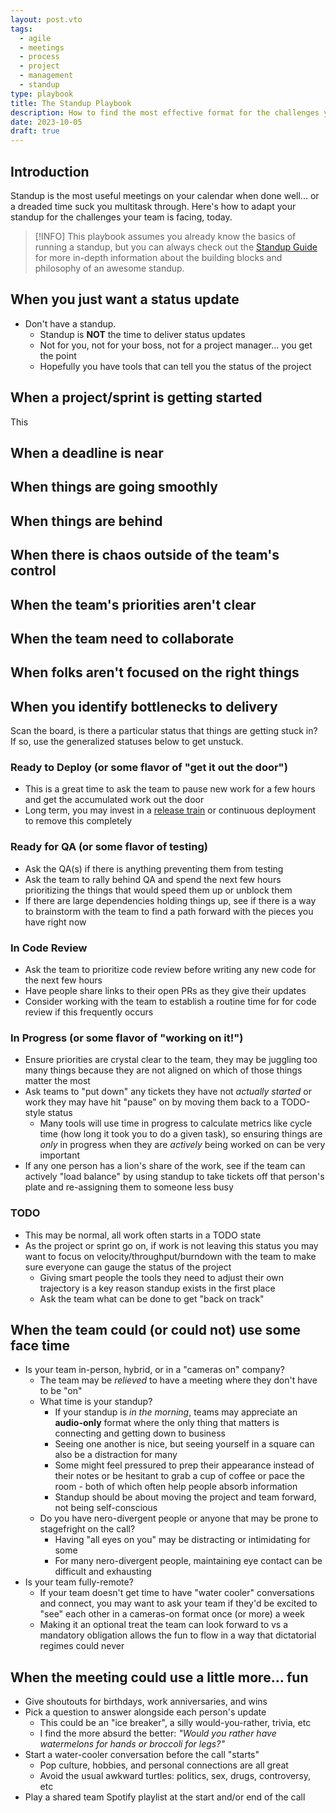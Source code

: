 ```yaml
---
layout: post.vto
tags:
  - agile
  - meetings
  - process
  - project
  - management
  - standup
type: playbook
title: The Standup Playbook
description: How to find the most effective format for the challenges your team is facing today
date: 2023-10-05
draft: true
---
```


## Introduction

Standup is the most useful meetings on your calendar when done well... or a
dreaded time suck you multitask through. Here's how to adapt your standup for
the challenges your team is facing, today.

> [!INFO]
> This playbook assumes you already know the basics of running a standup, but you can always check out the [Standup Guide](standup-guide.md) for more in-depth information about the building blocks and philosophy of an awesome standup.

## When you just want a status update

- Don't have a standup.
  - Standup is **NOT** the time to deliver status updates
  - Not for you, not for your boss, not for a project manager... you get the
    point
  - Hopefully you have tools that can tell you the status of the project

## When a project/sprint is getting started

This

## When a deadline is near

## When things are going smoothly

## When things are behind

## When there is chaos outside of the team's control

## When the team's priorities aren't clear

## When the team need to collaborate

## When folks aren't focused on the right things

## When you identify bottlenecks to delivery

Scan the board, is there a particular status that things are getting stuck in?
If so, use the generalized statuses below to get unstuck.

### Ready to Deploy (or some flavor of "get it out the door")

- This is a great time to ask the team to pause new work for a few hours and get
  the accumulated work out the door
- Long term, you may invest in a [release train](/) or continuous deployment to
  remove this completely

### Ready for QA (or some flavor of testing)

- Ask the QA(s) if there is anything preventing them from testing
- Ask the team to rally behind QA and spend the next few hours prioritizing the
  things that would speed them up or unblock them
- If there are large dependencies holding things up, see if there is a way to
  brainstorm with the team to find a path forward with the pieces you have right
  now

### In Code Review

- Ask the team to prioritize code review before writing any new code for the
  next few hours
- Have people share links to their open PRs as they give their updates
- Consider working with the team to establish a routine time for for code review
  if this frequently occurs

### In Progress (or some flavor of "working on it!")

- Ensure priorities are crystal clear to the team, they may be juggling too many
  things because they are not aligned on which of those things matter the most
- Ask teams to "put down" any tickets they have not _actually started_ or work
  they may have hit "pause" on by moving them back to a TODO-style status
  - Many tools will use time in progress to calculate metrics like cycle time
    (how long it took you to do a given task), so ensuring things are _only_ in
    progress when they are _actively_ being worked on can be very important
- If any one person has a lion's share of the work, see if the team can actively
  "load balance" by using standup to take tickets off that person's plate and
  re-assigning them to someone less busy

### TODO

- This may be normal, all work often starts in a TODO state
- As the project or sprint go on, if work is not leaving this status you may
  want to focus on velocity/throughput/burndown with the team to make sure
  everyone can gauge the status of the project
  - Giving smart people the tools they need to adjust their own trajectory is a
    key reason standup exists in the first place
  - Ask the team what can be done to get "back on track"

## When the team could (or could not) use some face time

- Is your team in-person, hybrid, or in a "cameras on" company?
  - The team may be _relieved_ to have a meeting where they don't have to be
    "on"
  - What time is your standup?
    - If your standup is _in the morning_, teams may appreciate an
      **audio-only** format where the only thing that matters is connecting and
      getting down to business
    - Seeing one another is nice, but seeing yourself in a square can also be a
      distraction for many
    - Some might feel pressured to prep their appearance instead of their notes
      or be hesitant to grab a cup of coffee or pace the room - both of which
      often help people absorb information
    - Standup should be about moving the project and team forward, not being
      self-conscious
  - Do you have nero-divergent people or anyone that may be prone to stagefright
    on the call?
    - Having "all eyes on you" may be distracting or intimidating for some
    - For many nero-divergent people, maintaining eye contact can be difficult
      and exhausting
- Is your team fully-remote?
  - If your team doesn't get time to have "water cooler" conversations and
    connect, you may want to ask your team if they'd be excited to "see" each
    other in a cameras-on format once (or more) a week
  - Making it an optional treat the team can look forward to vs a mandatory
    obligation allows the fun to flow in a way that dictatorial regimes could
    never

## When the meeting could use a little more... fun

- Give shoutouts for birthdays, work anniversaries, and wins
- Pick a question to answer alongside each person's update
  - This could be an "ice breaker", a silly would-you-rather, trivia, etc
  - I find the more absurd the better: _"Would you rather have watermelons for
    hands or broccoli for legs?"_
- Start a water-cooler conversation before the call "starts"
  - Pop culture, hobbies, and personal connections are all great
  - Avoid the usual awkward turtles: politics, sex, drugs, controversy, etc
- Play a shared team Spotify playlist at the start and/or end of the call
